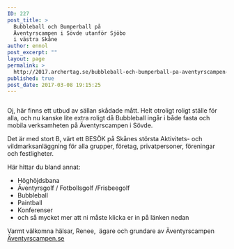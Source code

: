```yaml
---
ID: 227
post_title: >
  Bubbleball och Bumperball på
  Äventyrscampen i Sövde utanför Sjöbo
  i västra Skåne
author: ennol
post_excerpt: ""
layout: page
permalink: >
  http://2017.archertag.se/bubbleball-och-bumperball-pa-aventyrscampen-i-sovde-utanfor-sjobo-i-vastra-skane/
published: true
post_date: 2017-03-08 19:15:25
---
```

<div id="block_container_94716032" class="block_container presentation_image_block">
<div id="block_94716032">
<div class="h24_normal_text">
<div class="h24_image_block_align h24_image_block_align_left  h24_image_block_radius_medium  "><img id="block_img_94716032" class="presentation_image_block_image" title="" src="http://dst15js82dk7j.cloudfront.net/183390/56026851-EQMAr.jpg" alt="" /></div>
</div>
</div>
</div>
<div id="block_container_94716028" class="block_container standard_text_block text_block">
<div id="block_94716028">
<div id="block_94716028_text_content" class="text_content">

Oj, här finns ett utbud av sällan skådade mått. Helt otroligt roligt ställe för alla, och nu kanske lite extra roligt då Bubbleball ingår i både fasta och mobila verksamheten på Äventyrscampen i Sövde.

Det är med stort B, värt ett BESÖK på Skånes största Aktivitets- och vildmarksanläggning för alla grupper, företag, privatpersoner, föreningar och festligheter.

Här hittar du bland annat:
<ul>
 	<li>Höghöjdsbana</li>
 	<li>Äventyrsgolf / Fotbollsgolf /Frisbeegolf</li>
 	<li>Bubbleball</li>
 	<li>Paintball</li>
 	<li>Konferenser</li>
 	<li>och så mycket mer att ni måste klicka er in på länken nedan</li>
</ul>
Varmt välkomna hälsar,
Renee,  ägare och grundare av Äventyrscampen
<a href="http://www.aventyrscampen.se/" target="_blank">Äventyrscampen.se</a>

</div>
</div>
</div>
